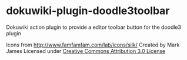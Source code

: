 # dokuwiki-plugin-doodle3toolbar
Dokuwiki action plugin to provide a editor toolbar button for the doodle3 plugin

Icons from http://www.famfamfam.com/lab/icons/silk/
Created by Mark James
Licensed under [Creative Commons Attribution 3.0 License](http://creativecommons.org/licenses/by/3.0/)
